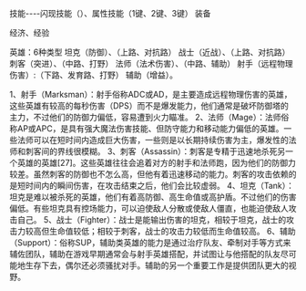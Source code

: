 

技能----闪现技能（）、属性技能（1键、2键、3键）
装备

经济、经验

英雄：6种类型
坦克（防御）、（上路、对抗路）
战士（近战）、（上路、对抗路）
刺客（突进）、（中路、打野）
法师（法术伤害）、（中路、辅助）
射手（远程物理伤害）:（下路、发育路、打野）
辅助（增益）。



1、射手（Marksman）：射手俗称ADC或AD，是主要造成远程物理伤害的英雄，这些英雄有较高的每秒伤害（DPS）而不是爆发能力，他们通常是破坏防御塔的主力，不过他们的防御力偏低，容易遭到火力瞄准。
2、法师（Mage）：法师俗称AP或APC，是具有强大魔法伤害技能、但防守能力和移动能力偏低的英雄。一些法师可以在短时间内造成巨大伤害，一些则是以长期持续伤害为主，爆发性的法师和刺客间的界线很模糊。
3、刺客（Assassin）：刺客是专精于迅速地杀死另一个英雄的英雄[27]。这些英雄往往会追着对方的射手和法师跑，因为他们的防御力较差。虽然刺客的防御也不怎么高，但他有着迅速移动的能力。刺客的攻击依赖的是短时间内的瞬间伤害，在攻击结束之后，他们会比较虚弱。
4、坦克（Tank）：坦克是难以被杀死的英雄，他们有着高防御、高生命值或高护盾。不过他们的伤害偏低。有些坦克具有控场能力，可以迫使敌人分散或使敌人僵直，也能迫使敌人攻击自己。
5、战士（Fighter）：战士是能输出伤害的坦克，相较于坦克，战士的攻击力较高但生命值较低；相较于刺客，战士的攻击力较低而生命值较高。
6、辅助（Support）：俗称SUP，辅助类英雄的能力是通过治疗队友、牵制对手等方式来辅佐团队，辅助在游戏早期通常会与射手英雄搭配，并试图让与他搭配的队友尽可能地生存下去，偶尔还必须骚扰对手。辅助的另一个重要工作是提供团队更大的视野。



